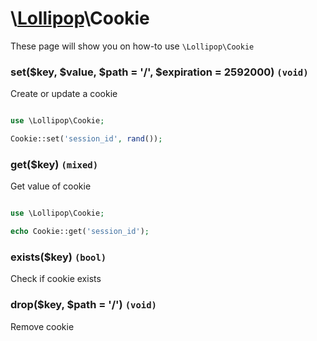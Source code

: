 # \\[Lollipop](http://github.com/4ldrich/lollipop-php)\Cookie

These page will show you on how-to use ```\Lollipop\Cookie``` 

### set($key, $value, $path = '/', $expiration = 2592000) ```(void)```
Create or update a cookie

```php

use \Lollipop\Cookie;

Cookie::set('session_id', rand());

```

### get($key) ```(mixed)```
Get value of cookie

```php

use \Lollipop\Cookie;

echo Cookie::get('session_id');

```

### exists($key) ```(bool)```
Check if cookie exists

### drop($key, $path = '/') ```(void)```
Remove cookie
